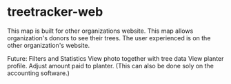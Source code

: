 # treetracker-web

This map is built for other organizations website.
This map allows organization's donors to see their trees.
The user experienced is on the other organization's website.

Future: Filters and Statistics
View photo together with tree data
View planter profile. Adjust amount paid to planter. (This can also be done soly on the accounting software.) 
